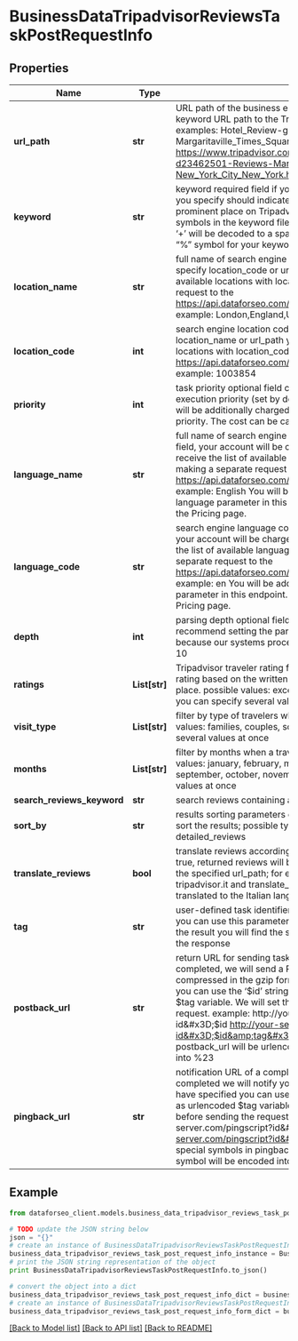 # BusinessDataTripadvisorReviewsTaskPostRequestInfo


## Properties

Name | Type | Description | Notes
------------ | ------------- | ------------- | -------------
**url_path** | **str** | URL path of the business entity required field if you do not specify keyword URL path to the Tripadvisor page of the business entity; examples: Hotel_Review-g60763-d23462501-Reviews-Margaritaville_Times_Square-New_York_City_New_York.html https://www.tripadvisor.com/Hotel_Review-g60763-d23462501-Reviews-Margaritaville_Times_Square-New_York_City_New_York.html | [optional] 
**keyword** | **str** | keyword required field if you do not specify url_path the keyword you specify should indicate a name of an existing business or prominent place on Tripadvisor; you can specify up to 700 symbols in the keyword filed; all %## will be decoded (plus symbol ‘+’ will be decoded to a space character); if you need to use the “%” symbol for your keyword, please specify it as “%25” | [optional] 
**location_name** | **str** | full name of search engine location required field if you don’t specify location_code or url_path you can receive the list of available locations with location_name by making a separate request to the https://api.dataforseo.com/v3/business_data/tripadvisor/locations example: London,England,United Kingdom | [optional] 
**location_code** | **int** | search engine location code required field if you don’t specify location_name or url_path you can receive the list of available locations with location_code by making a separate request to the https://api.dataforseo.com/v3/business_data/tripadvisor/locations example: 1003854 | [optional] 
**priority** | **int** | task priority optional field can take the following values: 1 – normal execution priority (set by default) 2 – high execution priority You will be additionally charged for the tasks with high execution priority. The cost can be calculated on the Pricing page. | [optional] 
**language_name** | **str** | full name of search engine language optional field if you use this field, your account will be charged for one extra request you can receive the list of available languages with language_name by making a separate request to the https://api.dataforseo.com/v3/business_data/tripadvisor/languages example: English You will be additionally charged for setting a language parameter in this endpoint. The cost can be calculated on the Pricing page. | [optional] 
**language_code** | **str** | search engine language code optional field if you use this field, your account will be charged for one extra request you can receive the list of available languages with language_code by making a separate request to the https://api.dataforseo.com/v3/business_data/tripadvisor/languages example: en You will be additionally charged for setting a language parameter in this endpoint. The cost can be calculated on the Pricing page. | [optional] 
**depth** | **int** | parsing depth optional field number of reviews in SERP we strongly recommend setting the parsing depth in the multiples of ten, because our systems processes ten reviews in a row default value: 10 | [optional] 
**ratings** | **List[str]** | Tripadvisor traveler rating for a place of interest optional field rating based on the written reviews by a traveler after they visited a place. possible values: excellent, very_good, average, poor, terrible you can specify several values at once | [optional] 
**visit_type** | **List[str]** | filter by type of travelers who left a review optional field possible values: families, couples, solo, business, friends you can specify several values at once | [optional] 
**months** | **List[str]** | filter by months when a traveler made a visit optional field possible values: january, february, march, april, may, april, june, july, august, september, october, november, december you can specify several values at once | [optional] 
**search_reviews_keyword** | **str** | search reviews containing a specified keyword example: dessert | [optional] 
**sort_by** | **str** | results sorting parameters optional field you can use this field to sort the results; possible types of sorting: most_recent detailed_reviews | [optional] 
**translate_reviews** | **bool** | translate reviews according to the URL path optional field if set to true, returned reviews will be translated to the language matching the specified url_path; for example, if url_path contains tripadvisor.it and translate_reviews is true, reviews will be translated to the Italian language; default value: true | [optional] 
**tag** | **str** | user-defined task identifier optional field the character limit is 255 you can use this parameter to identify the task and match it with the result you will find the specified tag value in the data object of the response | [optional] 
**postback_url** | **str** | return URL for sending task results optional field once the task is completed, we will send a POST request with its results compressed in the gzip format to the postback_url you specified you can use the ‘$id’ string as a $id variable and ‘$tag’ as urlencoded $tag variable. We will set the necessary values before sending the request. example: http://your-server.com/postbackscript?id&#x3D;$id http://your-server.com/postbackscript?id&#x3D;$id&amp;tag&#x3D;$tag Note: special symbols in postback_url will be urlencoded; i.a., the # symbol will be encoded into %23 | [optional] 
**pingback_url** | **str** | notification URL of a completed task optional field when a task is completed we will notify you by GET request sent to the URL you have specified you can use the ‘$id’ string as a $id variable and ‘$tag’ as urlencoded $tag variable. We will set the necessary values before sending the request. example: http://your-server.com/pingscript?id&#x3D;$id http://your-server.com/pingscript?id&#x3D;$id&amp;tag&#x3D;$tag Note: special symbols in pingback_url will be urlencoded; i.a., the # symbol will be encoded into %23 | [optional] 

## Example

```python
from dataforseo_client.models.business_data_tripadvisor_reviews_task_post_request_info import BusinessDataTripadvisorReviewsTaskPostRequestInfo

# TODO update the JSON string below
json = "{}"
# create an instance of BusinessDataTripadvisorReviewsTaskPostRequestInfo from a JSON string
business_data_tripadvisor_reviews_task_post_request_info_instance = BusinessDataTripadvisorReviewsTaskPostRequestInfo.from_json(json)
# print the JSON string representation of the object
print BusinessDataTripadvisorReviewsTaskPostRequestInfo.to_json()

# convert the object into a dict
business_data_tripadvisor_reviews_task_post_request_info_dict = business_data_tripadvisor_reviews_task_post_request_info_instance.to_dict()
# create an instance of BusinessDataTripadvisorReviewsTaskPostRequestInfo from a dict
business_data_tripadvisor_reviews_task_post_request_info_form_dict = business_data_tripadvisor_reviews_task_post_request_info.from_dict(business_data_tripadvisor_reviews_task_post_request_info_dict)
```
[[Back to Model list]](../README.md#documentation-for-models) [[Back to API list]](../README.md#documentation-for-api-endpoints) [[Back to README]](../README.md)


